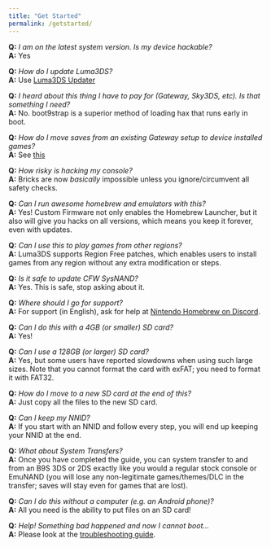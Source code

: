 ```yaml
---
title: "Get Started"
permalink: /getstarted/
---
```


<a name="faq_latestfw" />**Q:** *I am on the latest system version. Is my device hackable?*    
**A:** Yes

<a name="faq_updatecfw" />**Q:** *How do I update Luma3DS?*    
**A:** Use [Luma3DS Updater](https://github.com/KunoichiZ/lumaupdate/releases/latest)

<a name="faq_gatewaysky" />**Q:** *I heard about this thing I have to pay for (Gateway, Sky3DS, etc). Is that something I need?*    
**A:** No. boot9strap is a superior method of loading hax that runs early in boot.

<a name="faq_gatewaysaves" />**Q:** *How do I move saves from an existing Gateway setup to device installed games?*    
**A:** See [this](https://gbatemp.net/threads/425743/)

<a name="faq_risky" />**Q:** *How risky is hacking my console?*    
**A:** Bricks are now *basically* impossible unless you ignore/circumvent all safety checks.

<a name="faq_homebrew" />**Q:** *Can I run awesome homebrew and emulators with this?*    
**A:** Yes! Custom Firmware not only enables the Homebrew Launcher, but it also will give you hacks on all versions, which means you keep it forever, even with updates.

<a name="faq_regionfree" />**Q:** *Can I use this to play games from other regions?*    
**A:** Luma3DS supports Region Free patches, which enables users to install games from any region without any extra modification or steps.

<a name="faq_updates" />**Q:** *Is it safe to update CFW SysNAND?*    
**A:** Yes. This is safe, stop asking about it.

<a name="faq_support" />**Q:** *Where should I go for support?*    
**A:** For support (in English), ask for help at [Nintendo Homebrew on Discord](https://discord.gg/MWxPgEp).

<a name="faq_le4gbsd" />**Q:** *Can I do this with a 4GB (or smaller) SD card?*    
**A:** Yes!

<a name="faq_ge128gbsd" />**Q:** *Can I use a 128GB (or larger) SD card?*    
**A:** Yes, but some users have reported slowdowns when using such large sizes. Note that you cannot format the card with exFAT; you need to format it with FAT32.

<a name="faq_movesd" />**Q:** *How do I move to a new SD card at the end of this?*    
**A:** Just copy all the files to the new SD card.

<a name="faq_NNID" />**Q:** *Can I keep my NNID?*    
**A:** If you start with an NNID and follow every step, you will end up keeping your NNID at the end.

<a name="faq_systransfer" />**Q:** *What about System Transfers?*    
**A:** Once you have completed the guide, you can system transfer to and from an B9S 3DS or 2DS exactly like you would a regular stock console or EmuNAND (you will lose any non-legitimate games/themes/DLC in the transfer; saves will stay even for games that are lost).

<a name="faq_nopc" />**Q:** *Can I do this without a computer (e.g. an Android phone)?*    
**A:** All you need is the ability to put files on an SD card!

<a name="faq_problem" />**Q:** *Help! Something bad happened and now I cannot boot...*    
**A:** Please look at the [troubleshooting guide](troubleshooting).
